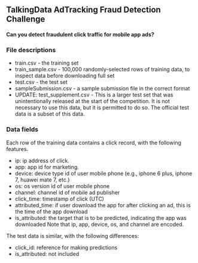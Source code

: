 ## TalkingData AdTracking Fraud Detection Challenge
#### Can you detect fraudulent click traffic for mobile app ads?

### File descriptions
- train.csv - the training set
- train_sample.csv - 100,000 randomly-selected rows of training data, to inspect data before downloading full set
- test.csv - the test set
- sampleSubmission.csv - a sample submission file in the correct format
- UPDATE: test_supplement.csv - This is a larger test set that was unintentionally released at the start of the competition. It is not necessary to use this data, but it is permitted to do so. The official test data is a subset of this data.

### Data fields
Each row of the training data contains a click record, with the following features.

- ip: ip address of click.
- app: app id for marketing.
- device: device type id of user mobile phone (e.g., iphone 6 plus, iphone 7, huawei mate 7, etc.)
- os: os version id of user mobile phone
- channel: channel id of mobile ad publisher
- click_time: timestamp of click (UTC)
- attributed_time: if user download the app for after clicking an ad, this is the time of the app download
- is_attributed: the target that is to be predicted, indicating the app was downloaded
Note that ip, app, device, os, and channel are encoded.

The test data is similar, with the following differences:

- click_id: reference for making predictions
- is_attributed: not included
